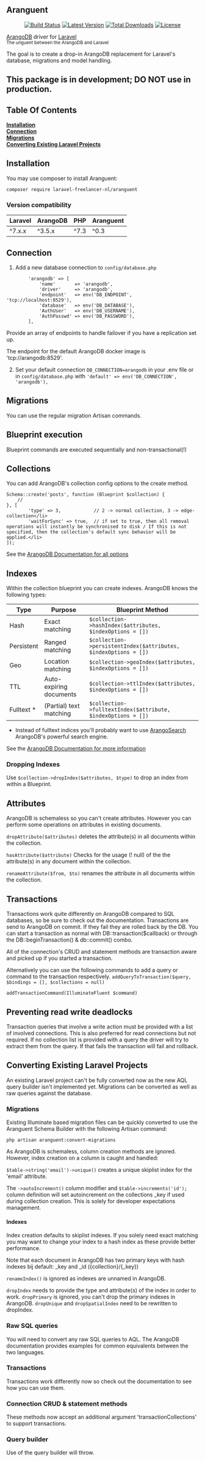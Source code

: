 Aranguent
---------
<p align="center">
<a href="https://travis-ci.org/LaravelFreelancerNL/aranguent"><img src="https://travis-ci.org/LaravelFreelancerNL/laravel-arangodb.svg?branch=master" alt="Build Status"></a>
<a href="https://packagist.org/packages/laravel-freelancer-nl/aranguent"><img src="https://poser.pugx.org/laravel-freelancer-nl/aranguent/v/unstable" alt="Latest Version"></a>
<a href="https://packagist.org/packages/laravel-freelancer-nl/aranguent"><img src="https://poser.pugx.org/laravel-freelancer-nl/aranguent/downloads" alt="Total Downloads"></a>
<a href="https://packagist.org/packages/laravel-freelancer-nl/aranguent"><img src="https://poser.pugx.org/laravel-freelancer-nl/aranguent/license" alt="License"></a>

[ArangoDB](https://www.arangodb.com) driver for [Laravel](https://laravel.com)  
<sub>The unguent between the ArangoDB and Laravel</sub>
</p>

The goal is to create a drop-in ArangoDB replacement for Laravel's database, migrations and model handling.

## This package is in development; DO NOT use in production.

## Table Of Contents
**[Installation](#installation)**<br>
**[Connection](#connection)**<br>
**[Migrations](#migrations)**<br>
**[Converting Existing Laravel Projects](#converting-existing-laravel-projects)**<br>

Installation
------------
You may use composer to install Aranguent:

``` composer require laravel-freelancer-nl/aranguent ```

### Version compatibility
| Laravel  | ArangoDB            | PHP            | Aranguent         |
| :------- | :------------------ | :------------------ | :---------------- |
| ^7.x.x    | ^3.5.x               | ^7.3               | ^0.3             |

Connection
----------
1) Add a new database connection to `config/database.php`

```
        'arangodb' => [
            'name'       => 'arangodb',
            'driver'     => 'arangodb',
            'endpoint'   => env('DB_ENDPOINT', 'tcp://localhost:8529'),
            'database'   => env('DB_DATABASE'),
            'AuthUser'   => env('DB_USERNAME'),
            'AuthPasswd' => env('DB_PASSWORD'),
        ],
```
Provide an array of endpoints to handle failover if you have a replication set up. 

The endpoint for the default ArangoDB docker image is 'tcp://arangodb:8529'.

2) Set your default connection `DB_CONNECTION=arangodb` in your .env file
or in `config/database.php` with `'default' => env('DB_CONNECTION', 'arangodb'),`

Migrations
----------
You can use the regular migration Artisan commands.

## Blueprint execution
Blueprint commands are executed sequentially and non-transactional(!)

## Collections
You can add ArangoDB's collection config options to the create method.

``` 
Schema::create('posts', function (Blueprint $collection) {
    //
}, [
        'type' => 3,            // 2 -> normal collection, 3 -> edge-collection</li>
        'waitForSync' => true,  // if set to true, then all removal operations will instantly be synchronised to disk / If this is not specified, then the collection's default sync behavior will be applied.</li>
]);
 ```
See the [ArangoDB Documentation for all options](https://docs.arangodb.com/3.3/HTTP/Collection/Creating.html)

## Indexes
Within the collection blueprint you can create indexes.
ArangoDB knows the following types:

Type       | Purpose                 | Blueprint Method 
---------- | ----------------------- | ----------------
Hash       | Exact matching          | `$collection->hashIndex($attributes, $indexOptions = [])`
Persistent | Ranged matching         | `$collection->persistentIndex($attributes, $indexOptions = [])`
Geo        | Location matching       | `$collection->geoIndex($attributes, $indexOptions = [])`
TTL        | Auto-expiring documents | `$collection->ttlIndex($attributes, $indexOptions = [])`
Fulltext * | (Partial) text matching | `$collection->fulltextIndex($attribute, $indexOptions = [])`

* Instead of fulltext indices you'll probably want to use [ArangoSearch](https://www.arangodb.com/docs/stable/arangosearch.html) 
ArangoDB's powerful search engine.  

See the [ArangoDB Documentation for more information](https://docs.arangodb.com/stable/HTTP/Indexes/)

### Dropping Indexes
Use `$collection->dropIndex($attributes, $type)` to drop an index from within a Blueprint.

## Attributes
ArangoDB is schemaless so you can't create attributes. However you can perform some operations on 
attributes in existing documents.

`dropAttribute($attributes)` deletes the attribute(s) in all documents within the collection.

`hasAttribute($attribute)` Checks for the usage (! null) of the the attribute(s) in any document within the collection.
 
`renameAttribute($from, $to)` renames the attribute in all documents within the collection.

Transactions
------------
Transactions work quite differently on ArangoDB compared to SQL databases, so be sure to check out the documentation.
Transactions are send to ArangoDB on commit. If they fail they are rolled back by the DB.
You can start a transaction as normal with DB::transaction($callback) 
or through the DB::beginTransaction() & db::commit() combo.

All of the connection's CRUD and statement methods are transaction aware and picked up if you started a transaction. 

Alternatively you can use the following commands to add a query or command to the transaction respectively.
`addQueryToTransaction($query, $bindings = [], $collections = null)`

`addTransactionCommand(IlluminateFluent $command)`

## Preventing read write deadlocks
Transaction queries that involve a write action must be provided with a list of involved connections.
This is also preferred for read connections but not required. If no collection list is provided with a query 
the driver will try to extract them from the query. If that fails the transaction will fail and rollback. 

Converting Existing Laravel Projects
------------------------------------
An existing Laravel project can't be fully converted now as the new AQL query builder isn't implemented yet. 
Migrations can be converted as well as raw queries against the database. 

### Migrations
Existing Illuminate based migration files can be quickly converted to use the Aranguent Schema Builder with the following 
Artisan command: 

``` php artisan aranguent:convert-migrations  ```

As ArangoDB is schemaless, column creation methods are ignored. However, index creation on a column is caught and handled: 

`$table->string('email')->unique()` creates a unique skiplist index for the 'email' attribute.

The `->autoIncrement()` column modifier and `$table->increments('id');` column definition will set autoincrement on the 
collections _key if used during collection creation. This is solely for developer expectations management.  

#### Indexes
Index creation defaults to skiplist indexes. If you solely need exact matching you may want to change your index 
to a hash index as these provide better performance.

Note that each document in ArangoDB has two primary keys with hash indexes bij default: _key and _id ({collection}/{_key})

`renameIndex()` is ignored as indexes are unnamed in ArangoDB.

`dropIndex` needs to provide the type and attribute(s) of the index in order to work.
`dropPrimary` is ignored, you can't drop the primary indexes in ArangoDB.
`dropUnique` and `dropSpatialIndex` need to be rewritten to dropIndex.

### Raw SQL queries
You will need to convert any raw SQL queries to AQL. 
The ArangoDB documentation provides examples for common equivalents between the two languages.

### Transactions
Transactions work differently now so check out the documentation to see how you can use them.

### Connection CRUD & statement methods
 These methods now accept an additional argument 'transactionCollections' to support transactions.
 
### Query builder
Use of the query builder will throw. 